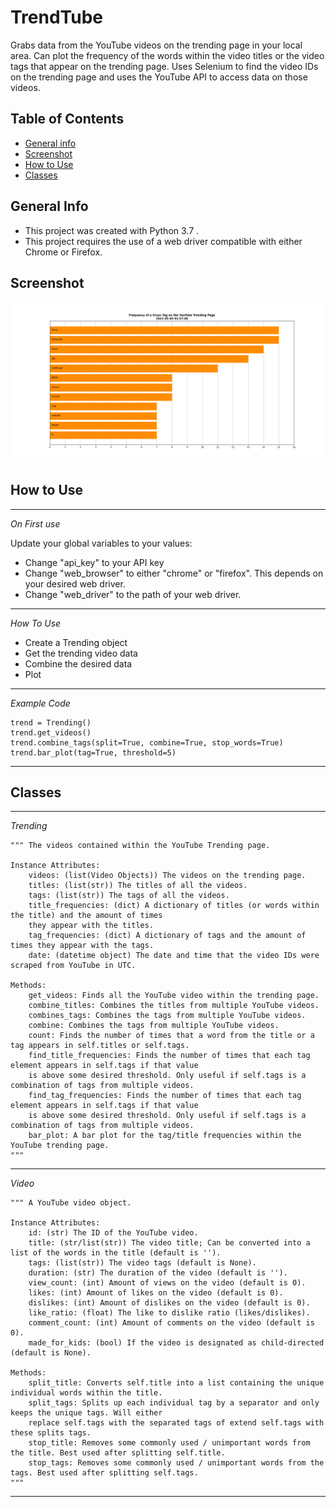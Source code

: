 # TrendTube
Grabs data from the YouTube videos on the trending page in your local area. Can plot the frequency of the words within the video titles or the video tags that appear on the trending page. Uses Selenium to find the video IDs on the trending page and uses the YouTube API to access data on those videos.

## Table of Contents
* [General info](#general-info)
* [Screenshot](#screenshot)
* [How to Use](#how-to-use)
* [Classes](#classes)

## General Info
* This project was created with Python 3.7 .
* This project requires the use of a web driver compatible with either Chrome or Firefox.

## Screenshot
![tag_chart](/image/tag_chart.png)

## How to Use
---------------------------------------------------------------------------------------------------------------------------------
*On First use*  

Update your global variables to your values:
* Change "api_key" to your API key
* Change "web_browser" to either "chrome" or "firefox". This depends on your desired web driver.
* Change "web_driver" to the path of your web driver.
---------------------------------------------------------------------------------------------------------------------------------
*How To Use*

* Create a Trending object
* Get the trending video data
* Combine the desired data
* Plot

---------------------------------------------------------------------------------------------------------------------------------
*Example Code*

    trend = Trending()
    trend.get_videos()
    trend.combine_tags(split=True, combine=True, stop_words=True)
    trend.bar_plot(tag=True, threshold=5)

---------------------------------------------------------------------------------------------------------------------------------

## Classes
---------------------------------------------------------------------------------------------------------------------------------
*Trending*

    """ The videos contained within the YouTube Trending page.

    Instance Attributes:
        videos: (list(Video Objects)) The videos on the trending page.
        titles: (list(str)) The titles of all the videos.
        tags: (list(str)) The tags of all the videos.
        title_frequencies: (dict) A dictionary of titles (or words within the title) and the amount of times
        they appear with the titles.
        tag_frequencies: (dict) A dictionary of tags and the amount of times they appear with the tags.
        date: (datetime object) The date and time that the video IDs were scraped from YouTube in UTC.

    Methods:
        get_videos: Finds all the YouTube video within the trending page.
        combine_titles: Combines the titles from multiple YouTube videos.
        combines_tags: Combines the tags from multiple YouTube videos.
        combine: Combines the tags from multiple YouTube videos.
        count: Finds the number of times that a word from the title or a tag appears in self.titles or self.tags.
        find_title_frequencies: Finds the number of times that each tag element appears in self.tags if that value
        is above some desired threshold. Only useful if self.tags is a combination of tags from multiple videos.
        find_tag_frequencies: Finds the number of times that each tag element appears in self.tags if that value
        is above some desired threshold. Only useful if self.tags is a combination of tags from multiple videos.
        bar_plot: A bar plot for the tag/title frequencies within the YouTube trending page.
    """
    
---------------------------------------------------------------------------------------------------------------------------------
*Video*

    """ A YouTube video object.
    
    Instance Attributes:
        id: (str) The ID of the YouTube video.
        title: (str/list(str)) The video title; Can be converted into a list of the words in the title (default is '').
        tags: (list(str)) The video tags (default is None).
        duration: (str) The duration of the video (default is '').
        view_count: (int) Amount of views on the video (default is 0).
        likes: (int) Amount of likes on the video (default is 0).
        dislikes: (int) Amount of dislikes on the video (default is 0).
        like_ratio: (float) The like to dislike ratio (likes/dislikes).
        comment_count: (int) Amount of comments on the video (default is 0).
        made_for_kids: (bool) If the video is designated as child-directed (default is None).

    Methods:
        split_title: Converts self.title into a list containing the unique individual words within the title.
        split_tags: Splits up each individual tag by a separator and only keeps the unique tags. Will either
        replace self.tags with the separated tags of extend self.tags with these splits tags.
        stop_title: Removes some commonly used / unimportant words from the title. Best used after splitting self.title.
        stop_tags: Removes some commonly used / unimportant words from the tags. Best used after splitting self.tags.
    """

---------------------------------------------------------------------------------------------------------------------------------

